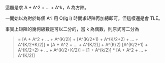 這題是求 A + A^2 + ... + A^k，A 為方陣。

一開始以為對於每個 A^i 用 O(lg i) 時間求矩陣再加總即可。但這樣還是會 TLE。

事實上矩陣的幾何級數是可以二分的，當 k 為偶數，則原式可二分為

> = [A + A^2 + ... + A^(K/2)] + [A^(K/2+1) + A^(K/2+2) + ... + A^(K/2+K/2)]
> = [A + A^2 + ... + A^(K/2)] + A^(K/2) [A^(K/2+1) + A^(K/2+2) + ... + A^(K/2+K/2)]
> = [1 + A^(k/2)] * [A + A^2 + ... + A^(K/2)]

